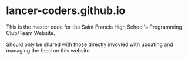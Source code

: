 # lancer-coders.github.io
This is the master code for the Saint Francis High School's Programming Club/Team Website.


Should only be shared with those directly invovled with updating and managing the feed on this website.
